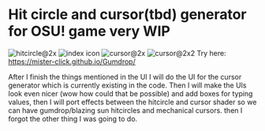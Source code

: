 # Hit circle and cursor(tbd) generator for OSU! game very WIP

![hitcircle@2x](https://github.com/user-attachments/assets/a2a11e1c-e71b-40eb-b9ba-020b3669452e)
![index icon](https://github.com/user-attachments/assets/582b395b-069c-43e9-bd7f-1785d8c60c31)
![cursor@2x](https://github.com/user-attachments/assets/7c925205-9e6e-40af-9ece-c561e6ae2439)
![cursor@2x2](https://github.com/user-attachments/assets/e7559d2e-0a8e-4049-9471-17abae1d0a47)
Try here: https://mister-click.github.io/Gumdrop/

After I finish the things mentioned in the UI I will do the UI for the cursor generator which is currently existing in the code. Then I will make the UIs look even nicer (wow how could that be possible) and add boxes for typing values, then I will port effects between the hitcircle and cursor shader so we can have gumdrop/blazing sun hitcircles and mechanical cursors. then I forgot the other thing I was going to do. 
